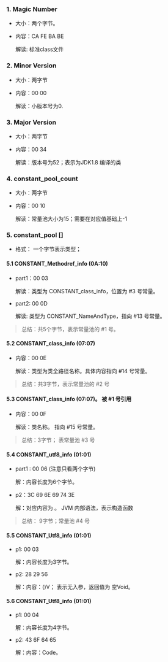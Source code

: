 ### 1. Magic Number

- 大小：两个字节。

- 内容：CA FE BA BE

  解读: 标准class文件



### 2. Minor Version
- 大小：两字节
- 内容：00 00

  解读：小版本号为0.

### 3. Major Version
- 大小：两字节
- 内容：00 34

  解读：版本号为52；表示为JDK1.8 编译的类

### 4. constant_pool_count
- 大小：两字节
- 内容：00 10

  解读：常量池大小为15；需要在对应值基础上-1


### 5. constant_pool []

- 格式：
一个字节表示类型；


#### 5.1 CONSTANT_Methodref_info (0A:10)
- part1：00 03

  解读：类型为 CONSTANT_class_info，位置为 #3 号常量。
- part2: 00 0D

  解读: 类型为 CONSTANT_NameAndType，指向 #13 号常量。

> 总结：共5个字节，表示常量池的 #1 号。


#### 5.2 CONSTANT_class_info (07:07)

- 内容：00 0E

  解读：类型为类全路径名称。具体内容指向 #14 号常量。

> 总结：共3字节，表示常量池的 #2 号



#### 5.3 CONSTANT_class_info (07:07)。 被 #1 号引用

- 内容：00 0F

  解读：类名称。 指向 #15 号常量。

> 总结：3字节； 表常量池 #3 号


#### 5.4 CONSTANT_utf8_info (01:01)

- part1 : 00 06 (注意只看两个字节)

  解：内容长度为6个字节。
- p2：3C 69 6E 69 74 3E

  解：对应内容为 <init>。 JVM 内部语法，表示构造函数

> 总结： 9字节；常量池 #4 号


#### 5.5 CONSTANT_Utf8_info (01:01)

- p1: 00 03

  解：内容长度为3字节。
- p2: 28 29 56

  解：内容：()V； 表示无入参，返回值为 空Void。


#### 5.6 CONSTANT_Utf8_info (01:01)

- p1: 00 04

  解：内容长度为4字节。
- p2: 43 6F 64 65

  解：内容：Code。





















